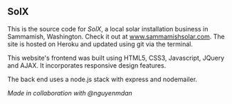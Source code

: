 ## SolX

This is the source code for *SolX*, a local solar installation business in Sammamish, Washington. Check it out at www.sammamishsolar.com. The site is hosted on Heroku and updated using git via the terminal. 

This website's frontend was built using HTML5, CSS3, Javascript, JQuery and AJAX. It incorporates responsive design features. 

The back end uses a node.js stack with express and nodemailer. 

*Made in collaboration with @nguyenmdan*

